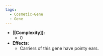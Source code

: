 ```yaml
---
tags:
  - Cosmetic-Gene
  - Gene
---
```

- **[[Complexity]]:**
	- 0
- **Effects:**
	- Carriers of this gene have pointy ears.